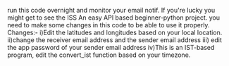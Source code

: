 run this code overnight and monitor your email notif. If you're lucky you might get to see the ISS
An easy API based beginner-python project. 
you need to make some changes in this code to be able to use it properly.
Changes:- i)Edit the latitudes and longitudes based on your local location. ii)change the receiver email address and the sender email address iii) edit the app password of your sender email address iv)This is an IST-based program, edit the convert_ist function based on your timezone. 
